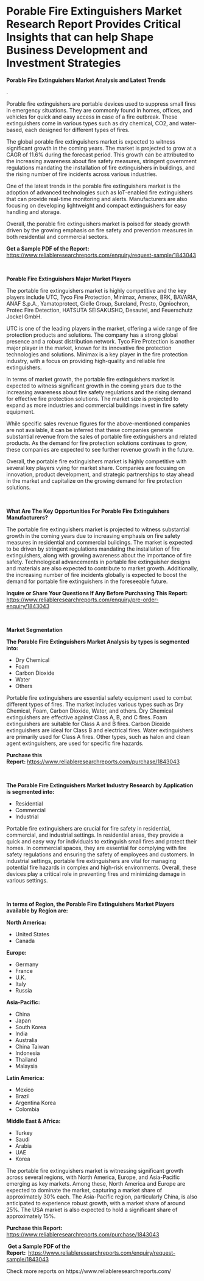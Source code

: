 <p><h1>Porable Fire Extinguishers Market Research Report Provides Critical Insights that can help Shape Business Development and Investment Strategies</h1></p><p><strong>Porable Fire Extinguishers Market Analysis and Latest Trends</strong></p>
<p><p>.</p><p>Porable fire extinguishers are portable devices used to suppress small fires in emergency situations. They are commonly found in homes, offices, and vehicles for quick and easy access in case of a fire outbreak. These extinguishers come in various types such as dry chemical, CO2, and water-based, each designed for different types of fires.</p><p>The global porable fire extinguishers market is expected to witness significant growth in the coming years. The market is projected to grow at a CAGR of 11.6% during the forecast period. This growth can be attributed to the increasing awareness about fire safety measures, stringent government regulations mandating the installation of fire extinguishers in buildings, and the rising number of fire incidents across various industries.</p><p>One of the latest trends in the porable fire extinguishers market is the adoption of advanced technologies such as IoT-enabled fire extinguishers that can provide real-time monitoring and alerts. Manufacturers are also focusing on developing lightweight and compact extinguishers for easy handling and storage.</p><p>Overall, the porable fire extinguishers market is poised for steady growth driven by the growing emphasis on fire safety and prevention measures in both residential and commercial sectors.</p></p>
<p><strong>Get a Sample PDF of the Report:&nbsp;</strong> <a href="https://www.reliableresearchreports.com/enquiry/request-sample/1843043">https://www.reliableresearchreports.com/enquiry/request-sample/1843043</a></p>
<p>&nbsp;</p>
<p><strong>Porable Fire Extinguishers Major Market Players</strong></p>
<p><p>The portable fire extinguishers market is highly competitive and the key players include UTC, Tyco Fire Protection, Minimax, Amerex, BRK, BAVARIA, ANAF S.p.A., Yamatoprotect, Gielle Group, Sureland, Presto, Ogniochron, Protec Fire Detection, HATSUTA SEISAKUSHO, Desautel, and Feuerschutz Jockel GmbH. </p><p>UTC is one of the leading players in the market, offering a wide range of fire protection products and solutions. The company has a strong global presence and a robust distribution network. Tyco Fire Protection is another major player in the market, known for its innovative fire protection technologies and solutions. Minimax is a key player in the fire protection industry, with a focus on providing high-quality and reliable fire extinguishers.</p><p>In terms of market growth, the portable fire extinguishers market is expected to witness significant growth in the coming years due to the increasing awareness about fire safety regulations and the rising demand for effective fire protection solutions. The market size is projected to expand as more industries and commercial buildings invest in fire safety equipment.</p><p>While specific sales revenue figures for the above-mentioned companies are not available, it can be inferred that these companies generate substantial revenue from the sales of portable fire extinguishers and related products. As the demand for fire protection solutions continues to grow, these companies are expected to see further revenue growth in the future.</p><p>Overall, the portable fire extinguishers market is highly competitive with several key players vying for market share. Companies are focusing on innovation, product development, and strategic partnerships to stay ahead in the market and capitalize on the growing demand for fire protection solutions.</p></p>
<p>&nbsp;</p>
<p><strong>What Are The Key Opportunities For Porable Fire Extinguishers Manufacturers?</strong></p>
<p><p>The portable fire extinguishers market is projected to witness substantial growth in the coming years due to increasing emphasis on fire safety measures in residential and commercial buildings. The market is expected to be driven by stringent regulations mandating the installation of fire extinguishers, along with growing awareness about the importance of fire safety. Technological advancements in portable fire extinguisher designs and materials are also expected to contribute to market growth. Additionally, the increasing number of fire incidents globally is expected to boost the demand for portable fire extinguishers in the foreseeable future.</p></p>
<p><strong>Inquire or Share Your Questions If Any Before Purchasing This Report:</strong> <a href="https://www.reliableresearchreports.com/enquiry/pre-order-enquiry/1843043">https://www.reliableresearchreports.com/enquiry/pre-order-enquiry/1843043</a></p>
<p>&nbsp;</p>
<p><strong>Market Segmentation</strong></p>
<p><strong>The Porable Fire Extinguishers Market Analysis by types is segmented into:</strong></p>
<p><ul><li>Dry Chemical</li><li>Foam</li><li>Carbon Dioxide</li><li>Water</li><li>Others</li></ul></p>
<p><p>Portable fire extinguishers are essential safety equipment used to combat different types of fires. The market includes various types such as Dry Chemical, Foam, Carbon Dioxide, Water, and others. Dry Chemical extinguishers are effective against Class A, B, and C fires. Foam extinguishers are suitable for Class A and B fires. Carbon Dioxide extinguishers are ideal for Class B and electrical fires. Water extinguishers are primarily used for Class A fires. Other types, such as halon and clean agent extinguishers, are used for specific fire hazards.</p></p>
<p><strong>Purchase this Report:&nbsp;</strong><a href="https://www.reliableresearchreports.com/purchase/1843043">https://www.reliableresearchreports.com/purchase/1843043</a></p>
<p>&nbsp;</p>
<p><strong>The Porable Fire Extinguishers Market Industry Research by Application is segmented into:</strong></p>
<p><ul><li>Residential</li><li>Commercial</li><li>Industrial</li></ul></p>
<p><p>Portable fire extinguishers are crucial for fire safety in residential, commercial, and industrial settings. In residential areas, they provide a quick and easy way for individuals to extinguish small fires and protect their homes. In commercial spaces, they are essential for complying with fire safety regulations and ensuring the safety of employees and customers. In industrial settings, portable fire extinguishers are vital for managing potential fire hazards in complex and high-risk environments. Overall, these devices play a critical role in preventing fires and minimizing damage in various settings.</p></p>
<p>&nbsp;</p>
<p><strong>In terms of Region, the Porable Fire Extinguishers Market Players available by Region are:</strong></p>
<p>
    <p> <strong> North America: </strong>
        <ul>
            <li>United States</li>
            <li>Canada</li>
        </ul>
        </p> 
    <p> <strong> Europe: </strong>
        <ul>
            <li>Germany</li>
            <li>France</li>
            <li>U.K.</li>
            <li>Italy</li>
            <li>Russia</li>
        </ul>
        </p> 
    <p> <strong> Asia-Pacific: </strong>
        <ul>
            <li>China</li>
            <li>Japan</li>
            <li>South Korea</li>
            <li>India</li>
            <li>Australia</li>
            <li>China Taiwan</li>
            <li>Indonesia</li>
            <li>Thailand</li>
            <li>Malaysia</li>
        </ul>
        </p> 
    <p> <strong> Latin America: </strong>
        <ul>
            <li>Mexico</li>
            <li>Brazil</li>
            <li>Argentina Korea</li>
            <li>Colombia</li>
        </ul>
        </p> 
    <p> <strong> Middle East & Africa: </strong>
        <ul>
            <li>Turkey</li>
            <li>Saudi</li>
            <li>Arabia</li>
            <li>UAE</li>
            <li>Korea</li>
        </ul>
    </p>
    </p>
<p><p>The portable fire extinguishers market is witnessing significant growth across several regions, with North America, Europe, and Asia-Pacific emerging as key markets. Among these, North America and Europe are expected to dominate the market, capturing a market share of approximately 30% each. The Asia-Pacific region, particularly China, is also anticipated to experience robust growth, with a market share of around 25%. The USA market is also expected to hold a significant share of approximately 15%.</p></p>
<p><strong>Purchase this Report: </strong><a href="https://www.reliableresearchreports.com/purchase/1843043">https://www.reliableresearchreports.com/purchase/1843043</a></p>
<p>&nbsp;<strong>Get a Sample PDF of the Report:&nbsp;&nbsp;</strong><a href="https://www.reliableresearchreports.com/enquiry/request-sample/1843043">https://www.reliableresearchreports.com/enquiry/request-sample/1843043</a></p>
<p><strong></strong></p>
<p>Check more reports on https://www.reliableresearchreports.com/</p>